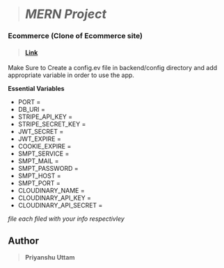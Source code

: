 > # 							*MERN Project*						

### Ecommerce (Clone of Ecommerce site)
> ####  [   Link ](https://ecommerce-uttam-store.herokuapp.com/ "   Link")

Make Sure to Create a config.ev file in backend/config directory and add appropriate variable in order to use the app.

**Essential Variables**

- PORT =  
- DB_URI = 
- STRIPE_API_KEY = 
- STRIPE_SECRET_KEY = 
- JWT_SECRET = 
- JWT_EXPIRE =
- COOKIE_EXPIRE = 
- SMPT_SERVICE =
- SMPT_MAIL = 
- SMPT_PASSWORD = 
- SMPT_HOST = 
- SMPT_PORT = 
- CLOUDINARY_NAME = 
- CLOUDINARY_API_KEY = 
- CLOUDINARY_API_SECRET = 

*file each filed with your info respectivley*

## Author
> **Priyanshu Uttam**


